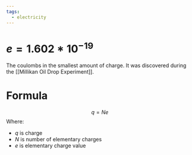 ```yaml
---
tags:
  - electricity
---
```

# $e=1.602*10^{-19}$
The coulombs in the smallest amount of charge.
It was discovered during the [[Millikan Oil Drop Experiment]].
# Formula
$$q=Ne$$
Where:
- $q$ is charge
- $N$ is number of elementary charges
- $e$ is elementary charge value